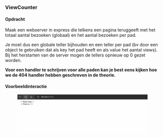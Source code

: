 ### ViewCounter

#### Opdracht

Maak een webserver in express die telkens een pagina teruggeeft met het totaal aantal bezoeken (globaal) en het aantal bezoeken per pad.

Je moet dus een globale teller bijhouden en een teller per pad (bv door een object te gebruiken dat als key het pad heeft en als value het aantal views). Bij het herstarten van de server mogen de tellers opnieuw op 0 gezet worden.

**Voor een handler te schrijven voor alle paden kan je best eens kijken hoe we de 404 handler hebben geschreven in de theorie.**

#### Voorbeeldinteractie

<figure><img src="visits.gif" alt=""><figcaption></figcaption></figure>
